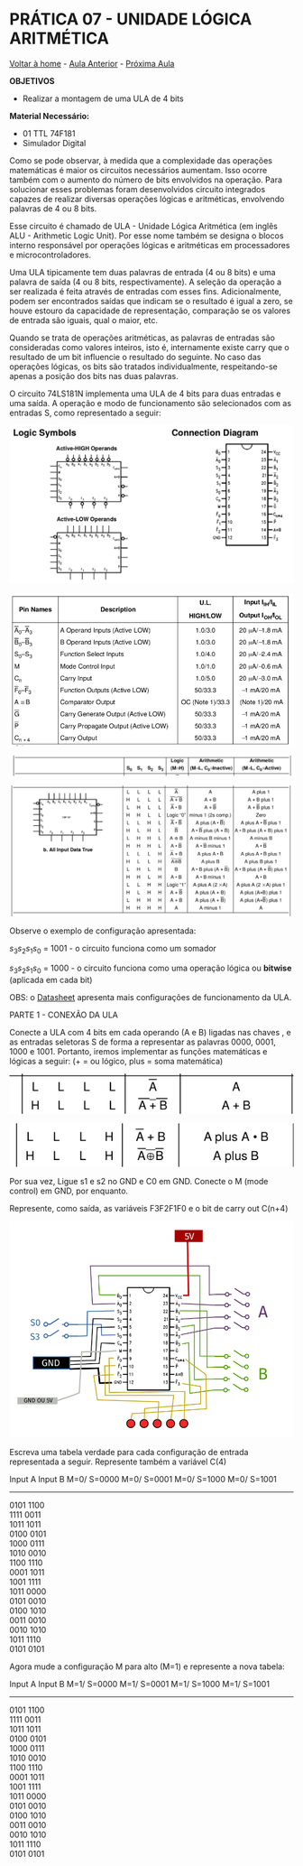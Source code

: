 <script>
  MathJax = {
    tex: {inlineMath: [['$', '$'], ['\\(', '\\)']]}
  };
  </script>
  <script id="MathJax-script" async src="https://cdn.jsdelivr.net/npm/mathjax@3/es5/tex-chtml.js"></script>

   <script src="https://cdn.jsdelivr.net/npm/mermaid@8.4.0/dist/mermaid.min.js"></script>
 <script>mermaid.initialize({startOnLoad:true});</script>

# PRÁTICA 07 - UNIDADE LÓGICA ARITMÉTICA

[Voltar à home](../) - [Aula Anterior](./pr06.md) - [Próxima Aula](./pr08.md)


**OBJETIVOS**

-   Realizar a montagem de uma ULA de 4 bits

**Material Necessário:**

* 01 TTL 74F181
* Simulador Digital


Como se pode observar, à medida que a complexidade das operações
matemáticas é maior os circuitos necessários aumentam. Isso ocorre também com o aumento do número de bits envolvidos na operação. Para solucionar esses problemas foram desenvolvidos circuito integrados capazes de realizar diversas operações lógicas e aritméticas, envolvendo palavras de 4 ou 8 bits.

Esse circuito é chamado de ULA - Unidade Lógica Aritmética (em inglês ALU - Arithmetic Logic Unit). Por esse nome também
se designa o blocos interno responsável por operações lógicas e
aritméticas em processadores e microcontroladores.

Uma ULA tipicamente tem duas palavras de entrada (4 ou 8 bits) e uma palavra de saı́da (4 ou 8 bits, respectivamente). A seleção da operação a ser realizada é feita através de entradas com esses fins.
Adicionalmente, podem ser encontrados saı́das que indicam se o resultado é igual a zero, se houve estouro da capacidade de representação, comparação se os valores de entrada são iguais, qual o maior, etc.

Quando se trata de operações aritméticas, as palavras de entradas são
consideradas como valores inteiros, isto é, internamente existe carry
que o resultado de um bit influencie o resultado do seguinte. No caso
das operações lógicas, os bits são tratados individualmente,
respeitando-se apenas a posição dos bits nas duas palavras.

O circuito 74LS181N implementa uma ULA de 4 bits para duas entradas e
uma saída. A operação e modo de funcionamento são selecionados com as
entradas S, como representado a seguir:

![](./pr08/media/image8.png)


![](./pr08/media/image2.png)


![](./pr08/media/image6.png)


![](./pr08/media/image7.png)


Observe o exemplo de configuração apresentada:

$s_3s_2s_1s_0$ = 1001 - o circuito funciona como um somador

$s_3s_2s_1s_0$ = 1000 - o circuito funciona como uma operação lógica
ou **bitwise** (aplicada em cada bit)

OBS: o [Datasheet]() apresenta mais configurações de funcionamento da ULA.

PARTE 1 - CONEXÃO DA ULA

Conecte a ULA com 4 bits em cada operando (A e B) ligadas nas chaves , e
as entradas seletoras S de forma a representar as palavras 0000, 0001,
1000 e 1001. Portanto, iremos implementar as funções matemáticas e
lógicas a seguir: (+ = ou lógico, plus = soma matemática)

![](./pr08/media/image5.png)


![](./pr08/media/image3.png)


Por sua vez, Ligue s1 e s2 no GND e C0 em GND. Conecte o M (mode
control) em GND, por enquanto.

Represente, como saída, as variáveis F3F2F1F0 e o bit de carry out
C(n+4)

![](./pr08/media/image4.png)


Escreva uma tabela verdade para cada configuração de entrada
representada a seguir. Represente também a variável C(4)

  Input A   Input B   M=0/ S=0000   M=0/ S=0001   M=0/ S=1000   M=0/ S=1001
  --------- --------- ------------- ------------- ------------- -------------
  0101      1100                                                
  1111      0011                                                
  1011      1011                                                
  0100      0101                                                
  1000      0111                                                
  1010      0010                                                
  1100      1110                                                
  0001      1011                                                
  1001      1111                                                
  1011      0000                                                
  0101      0010                                                
  0100      1010                                                
  0011      0010                                                
  0010      1010                                                
  1011      1110                                                
  0101      0101                                                

Agora mude a configuração M para alto (M=1) e represente a nova tabela:

  Input A   Input B   M=1/ S=0000   M=1/ S=0001   M=1/ S=1000   M=1/ S=1001
  --------- --------- ------------- ------------- ------------- -------------
  0101      1100                                                
  1111      0011                                                
  1011      1011                                                
  0100      0101                                                
  1000      0111                                                
  1010      0010                                                
  1100      1110                                                
  0001      1011                                                
  1001      1111                                                
  1011      0000                                                
  0101      0010                                                
  0100      1010                                                
  0011      0010                                                
  0010      1010                                                
  1011      1110                                                
  0101      0101                                         
